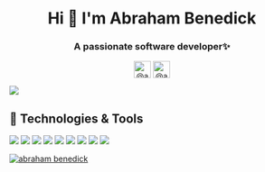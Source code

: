 <h1 align="center">Hi 👋 I'm Abraham Benedick</h1>
<h3 align="center">A passionate software developer✨</h3>

<p align="center">
<a href="https://id.linkedin.com/in/abraham-benedick-b5455a1a5" target="blank"><img align="center" src="https://cdn.jsdelivr.net/npm/simple-icons@3.0.1/icons/linkedin.svg" alt="@abraham.benedick" height="30" width="30" /></a>
<a href="https://www.instagram.com/abraham.benedick/" target="blank"><img align="center" src="https://cdn.jsdelivr.net/npm/simple-icons@3.0.1/icons/instagram.svg" alt="@abraham.benedick" height="30" width="30" /></a>
</p>

![](https://komarev.com/ghpvc/?username=abrahamgans&color=dc143c)

## 🔧 Technologies & Tools 
![](https://img.shields.io/badge/OS-Linux-informational?style=flat&logo=linux&logoColor=white&color=2bbc8a)
![](https://img.shields.io/badge/Editor-VSCode-informational?style=flat&logo=Visual-Studio-Code&logoColor=white&color=2bbc8a)
![](https://img.shields.io/badge/Code-PHP-informational?style=flat&logo=php&logoColor=white&color=2bbc8a)
![](https://img.shields.io/badge/Code-JavaScript-informational?style=flat&logo=javascript&logoColor=white&color=2bbc8a)
![](https://img.shields.io/badge/Code-Python-informational?style=flat&logo=python&logoColor=white&color=2bbc8a)
![](https://img.shields.io/badge/Code-React-informational?style=flat&logo=react&logoColor=white&color=2bbc8a)
![](https://img.shields.io/badge/Code-Angular-informational?style=flat&logo=angular&logoColor=white&color=2bbc8a)
![](https://img.shields.io/badge/Code-Ruby-informational?style=flat&logo=ruby&logoColor=white&color=2bbc8a)
![](https://img.shields.io/badge/Code-Rails-informational?style=flat&logo=ruby&logoColor=white&color=2bbc8a)



<a href="https://github.com/abrahamgans/Bucin">
 <img align="center" src="https://github-readme-stats.vercel.app/api?username=abrahamgans&show_icons=true&theme=radical" alt="abraham benedick" />
</a>
